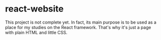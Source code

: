 # react-website
This project is not complete yet. In fact, its main purpose is to be used as a place for my studies on the React framework. That's why it's just a page with plain HTML and little CSS. 